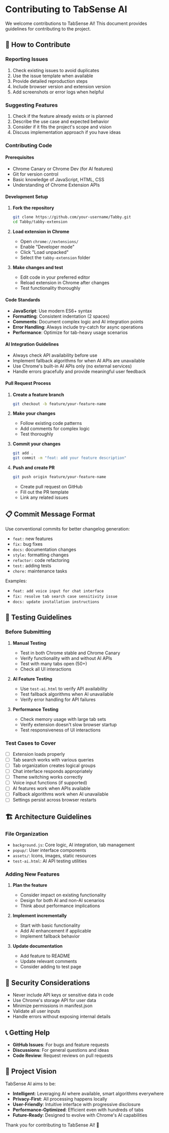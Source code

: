 # Contributing to TabSense AI

We welcome contributions to TabSense AI! This document provides guidelines for contributing to the project.

## 🤝 How to Contribute

### Reporting Issues
1. Check existing issues to avoid duplicates
2. Use the issue template when available
3. Provide detailed reproduction steps
4. Include browser version and extension version
5. Add screenshots or error logs when helpful

### Suggesting Features
1. Check if the feature already exists or is planned
2. Describe the use case and expected behavior
3. Consider if it fits the project's scope and vision
4. Discuss implementation approach if you have ideas

### Contributing Code

#### Prerequisites
- Chrome Canary or Chrome Dev (for AI features)
- Git for version control
- Basic knowledge of JavaScript, HTML, CSS
- Understanding of Chrome Extension APIs

#### Development Setup
1. **Fork the repository**
   ```bash
   git clone https://github.com/your-username/Tabby.git
   cd Tabby/tabby-extension
   ```

2. **Load extension in Chrome**
   - Open `chrome://extensions/`
   - Enable "Developer mode"
   - Click "Load unpacked"
   - Select the `tabby-extension` folder

3. **Make changes and test**
   - Edit code in your preferred editor
   - Reload extension in Chrome after changes
   - Test functionality thoroughly

#### Code Standards
- **JavaScript**: Use modern ES6+ syntax
- **Formatting**: Consistent indentation (2 spaces)
- **Comments**: Document complex logic and AI integration points
- **Error Handling**: Always include try-catch for async operations
- **Performance**: Optimize for tab-heavy usage scenarios

#### AI Integration Guidelines
- Always check API availability before use
- Implement fallback algorithms for when AI APIs are unavailable
- Use Chrome's built-in AI APIs only (no external services)
- Handle errors gracefully and provide meaningful user feedback

#### Pull Request Process
1. **Create a feature branch**
   ```bash
   git checkout -b feature/your-feature-name
   ```

2. **Make your changes**
   - Follow existing code patterns
   - Add comments for complex logic
   - Test thoroughly

3. **Commit your changes**
   ```bash
   git add .
   git commit -m "feat: add your feature description"
   ```

4. **Push and create PR**
   ```bash
   git push origin feature/your-feature-name
   ```
   - Create pull request on GitHub
   - Fill out the PR template
   - Link any related issues

## 📋 Commit Message Format

Use conventional commits for better changelog generation:

- `feat:` new features
- `fix:` bug fixes
- `docs:` documentation changes
- `style:` formatting changes
- `refactor:` code refactoring
- `test:` adding tests
- `chore:` maintenance tasks

Examples:
- `feat: add voice input for chat interface`
- `fix: resolve tab search case sensitivity issue`
- `docs: update installation instructions`

## 🧪 Testing Guidelines

### Before Submitting
1. **Manual Testing**
   - Test in both Chrome stable and Chrome Canary
   - Verify functionality with and without AI APIs
   - Test with many tabs open (50+)
   - Check all UI interactions

2. **AI Feature Testing**
   - Use `test-ai.html` to verify API availability
   - Test fallback algorithms when AI unavailable
   - Verify error handling for API failures

3. **Performance Testing**
   - Check memory usage with large tab sets
   - Verify extension doesn't slow browser startup
   - Test responsiveness of UI interactions

### Test Cases to Cover
- [ ] Extension loads properly
- [ ] Tab search works with various queries
- [ ] Tab organization creates logical groups
- [ ] Chat interface responds appropriately
- [ ] Theme switching works correctly
- [ ] Voice input functions (if supported)
- [ ] AI features work when APIs available
- [ ] Fallback algorithms work when AI unavailable
- [ ] Settings persist across browser restarts

## 🏗️ Architecture Guidelines

### File Organization
- `background.js`: Core logic, AI integration, tab management
- `popup/`: User interface components
- `assets/`: Icons, images, static resources
- `test-ai.html`: AI API testing utilities

### Adding New Features
1. **Plan the feature**
   - Consider impact on existing functionality
   - Design for both AI and non-AI scenarios
   - Think about performance implications

2. **Implement incrementally**
   - Start with basic functionality
   - Add AI enhancement if applicable
   - Implement fallback behavior

3. **Update documentation**
   - Add feature to README
   - Update relevant comments
   - Consider adding to test page

## 🔐 Security Considerations

- Never include API keys or sensitive data in code
- Use Chrome's storage API for user data
- Minimize permissions in manifest.json
- Validate all user inputs
- Handle errors without exposing internal details

## 📞 Getting Help

- **GitHub Issues**: For bugs and feature requests
- **Discussions**: For general questions and ideas
- **Code Review**: Request reviews on pull requests

## 🎯 Project Vision

TabSense AI aims to be:
- **Intelligent**: Leveraging AI where available, smart algorithms everywhere
- **Privacy-First**: All processing happens locally
- **User-Friendly**: Intuitive interface with progressive disclosure
- **Performance-Optimized**: Efficient even with hundreds of tabs
- **Future-Ready**: Designed to evolve with Chrome's AI capabilities

Thank you for contributing to TabSense AI! 🚀